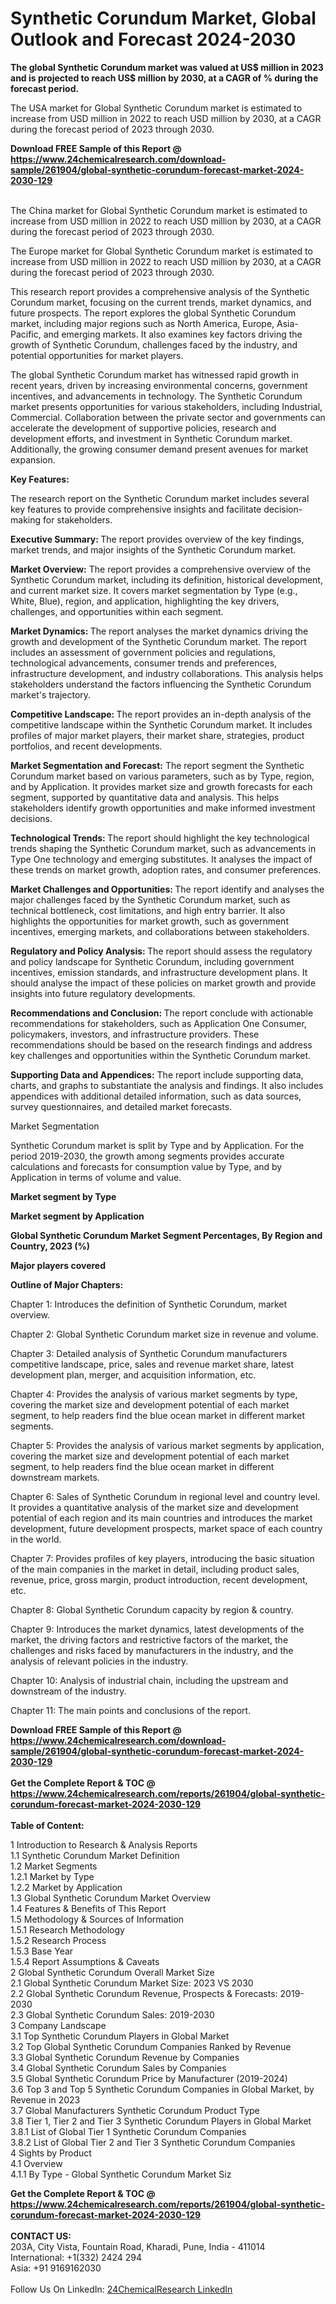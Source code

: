 <h1>Synthetic Corundum Market, Global Outlook and Forecast 2024-2030</h1><p><strong>The global Synthetic Corundum market was valued at US$ million in 2023 and is projected to reach US$ million by 2030, at a CAGR of % during the forecast period.</strong></p><p>
</p><p>The USA market for Global Synthetic Corundum market is estimated to increase from USD million in 2022 to reach USD million by 2030, at a CAGR during the forecast period of 2023 through 2030.</p><div><b>Download FREE Sample of this Report @ 
            <a href="https://www.24chemicalresearch.com/download-sample/261904/global-synthetic-corundum-forecast-market-2024-2030-129">
            https://www.24chemicalresearch.com/download-sample/261904/global-synthetic-corundum-forecast-market-2024-2030-129</a></b></div><br><p>
</p><p>The China market for Global Synthetic Corundum market is estimated to increase from USD million in 2022 to reach USD million by 2030, at a CAGR during the forecast period of 2023 through 2030.</p><p>
</p><p>The Europe market for Global Synthetic Corundum market is estimated to increase from USD million in 2022 to reach USD million by 2030, at a CAGR during the forecast period of 2023 through 2030.</p><p>
</p><p>This research report provides a comprehensive analysis of the Synthetic Corundum market, focusing on the current trends, market dynamics, and future prospects. The report explores the global Synthetic Corundum market, including major regions such as North America, Europe, Asia-Pacific, and emerging markets. It also examines key factors driving the growth of Synthetic Corundum, challenges faced by the industry, and potential opportunities for market players.</p><p>
The global Synthetic Corundum market has witnessed rapid growth in recent years, driven by increasing environmental concerns, government incentives, and advancements in technology. The Synthetic Corundum market presents opportunities for various stakeholders, including Industrial, Commercial. Collaboration between the private sector and governments can accelerate the development of supportive policies, research and development efforts, and investment in Synthetic Corundum market. Additionally, the growing consumer demand present avenues for market expansion.</p><p>
<strong>Key Features:</strong></p><p>
The research report on the Synthetic Corundum market includes several key features to provide comprehensive insights and facilitate decision-making for stakeholders.</p><p>
<strong>Executive Summary: </strong>The report provides overview of the key findings, market trends, and major insights of the Synthetic Corundum market.</p><p>
<strong>Market Overview:</strong> The report provides a comprehensive overview of the Synthetic Corundum market, including its definition, historical development, and current market size. It covers market segmentation by Type (e.g., White, Blue), region, and application, highlighting the key drivers, challenges, and opportunities within each segment.</p><p>
<strong>Market Dynamics: </strong>The report analyses the market dynamics driving the growth and development of the Synthetic Corundum market. The report includes an assessment of government policies and regulations, technological advancements, consumer trends and preferences, infrastructure development, and industry collaborations. This analysis helps stakeholders understand the factors influencing the Synthetic Corundum market's trajectory.</p><p>
<strong>Competitive Landscape: </strong>The report provides an in-depth analysis of the competitive landscape within the Synthetic Corundum market. It includes profiles of major market players, their market share, strategies, product portfolios, and recent developments.</p><p>
<strong>Market Segmentation and Forecast:</strong> The report segment the Synthetic Corundum market based on various parameters, such as by Type, region, and by Application. It provides market size and growth forecasts for each segment, supported by quantitative data and analysis. This helps stakeholders identify growth opportunities and make informed investment decisions.</p><p>
<strong>Technological Trends: </strong>The report should highlight the key technological trends shaping the Synthetic Corundum market, such as advancements in Type One technology and emerging substitutes. It analyses the impact of these trends on market growth, adoption rates, and consumer preferences.</p><p>
<strong>Market Challenges and Opportunities: </strong>The report identify and analyses the major challenges faced by the Synthetic Corundum market, such as technical bottleneck, cost limitations, and high entry barrier. It also highlights the opportunities for market growth, such as government incentives, emerging markets, and collaborations between stakeholders.</p><p>
<strong>Regulatory and Policy Analysis: </strong>The report should assess the regulatory and policy landscape for Synthetic Corundum, including government incentives, emission standards, and infrastructure development plans. It should analyse the impact of these policies on market growth and provide insights into future regulatory developments.</p><p>
<strong>Recommendations and Conclusion: </strong>The report conclude with actionable recommendations for stakeholders, such as Application One Consumer, policymakers, investors, and infrastructure providers. These recommendations should be based on the research findings and address key challenges and opportunities within the Synthetic Corundum market.</p><p>
<strong>Supporting Data and Appendices:</strong> The report include supporting data, charts, and graphs to substantiate the analysis and findings. It also includes appendices with additional detailed information, such as data sources, survey questionnaires, and detailed market forecasts.</p><p>
Market Segmentation</p><p>
Synthetic Corundum market is split by Type and by Application. For the period 2019-2030, the growth among segments provides accurate calculations and forecasts for consumption value by Type, and by Application in terms of volume and value.</p><p>
<strong>Market segment by Type</strong></p><p>
</p><p>
</p><p><strong>Market segment by Application</strong></p><p>
</p><p>
</p><p><strong>Global Synthetic Corundum Market Segment Percentages, By Region and Country, 2023 (%)</strong></p><p>
</p><p>
</p><p></p><p>
</p><p><strong>Major players covered</strong></p><p>
</p><p>
</p><p><strong>Outline of Major Chapters:</strong></p><p>
Chapter 1: Introduces the definition of Synthetic Corundum, market overview.</p><p>
Chapter 2: Global Synthetic Corundum market size in revenue and volume.</p><p>
Chapter 3: Detailed analysis of Synthetic Corundum manufacturers competitive landscape, price, sales and revenue market share, latest development plan, merger, and acquisition information, etc.</p><p>
Chapter 4: Provides the analysis of various market segments by type, covering the market size and development potential of each market segment, to help readers find the blue ocean market in different market segments.</p><p>
Chapter 5: Provides the analysis of various market segments by application, covering the market size and development potential of each market segment, to help readers find the blue ocean market in different downstream markets.</p><p>
Chapter 6: Sales of Synthetic Corundum in regional level and country level. It provides a quantitative analysis of the market size and development potential of each region and its main countries and introduces the market development, future development prospects, market space of each country in the world.</p><p>
Chapter 7: Provides profiles of key players, introducing the basic situation of the main companies in the market in detail, including product sales, revenue, price, gross margin, product introduction, recent development, etc.</p><p>
Chapter 8: Global Synthetic Corundum capacity by region &amp; country.</p><p>
Chapter 9: Introduces the market dynamics, latest developments of the market, the driving factors and restrictive factors of the market, the challenges and risks faced by manufacturers in the industry, and the analysis of relevant policies in the industry.</p><p>
Chapter 10: Analysis of industrial chain, including the upstream and downstream of the industry.</p><p>
Chapter 11: The main points and conclusions of the report.</p><div><b>Download FREE Sample of this Report @ 
            <a href="https://www.24chemicalresearch.com/download-sample/261904/global-synthetic-corundum-forecast-market-2024-2030-129">
            https://www.24chemicalresearch.com/download-sample/261904/global-synthetic-corundum-forecast-market-2024-2030-129</a></b></div><br><div><b>Get the Complete Report & TOC @ 
            <a href="https://www.24chemicalresearch.com/reports/261904/global-synthetic-corundum-forecast-market-2024-2030-129">
            https://www.24chemicalresearch.com/reports/261904/global-synthetic-corundum-forecast-market-2024-2030-129</a></b></div><br>
            <b>Table of Content:</b><p>1 Introduction to Research & Analysis Reports<br />
    1.1 Synthetic Corundum Market Definition<br />
    1.2 Market Segments<br />
        1.2.1 Market by Type<br />
        1.2.2 Market by Application<br />
    1.3 Global Synthetic Corundum Market Overview<br />
    1.4 Features & Benefits of This Report<br />
    1.5 Methodology & Sources of Information<br />
        1.5.1 Research Methodology<br />
        1.5.2 Research Process<br />
        1.5.3 Base Year<br />
        1.5.4 Report Assumptions & Caveats<br />
2 Global Synthetic Corundum Overall Market Size<br />
    2.1 Global Synthetic Corundum Market Size: 2023 VS 2030<br />
    2.2 Global Synthetic Corundum Revenue, Prospects & Forecasts: 2019-2030<br />
    2.3 Global Synthetic Corundum Sales: 2019-2030<br />
3 Company Landscape<br />
    3.1 Top Synthetic Corundum Players in Global Market<br />
    3.2 Top Global Synthetic Corundum Companies Ranked by Revenue<br />
    3.3 Global Synthetic Corundum Revenue by Companies<br />
    3.4 Global Synthetic Corundum Sales by Companies<br />
    3.5 Global Synthetic Corundum Price by Manufacturer (2019-2024)<br />
    3.6 Top 3 and Top 5 Synthetic Corundum Companies in Global Market, by Revenue in 2023<br />
    3.7 Global Manufacturers Synthetic Corundum Product Type<br />
    3.8 Tier 1, Tier 2 and Tier 3 Synthetic Corundum Players in Global Market<br />
        3.8.1 List of Global Tier 1 Synthetic Corundum Companies<br />
        3.8.2 List of Global Tier 2 and Tier 3 Synthetic Corundum Companies<br />
4 Sights by Product<br />
    4.1 Overview<br />
        4.1.1 By Type - Global Synthetic Corundum Market Siz</p><div><b>Get the Complete Report & TOC @ 
            <a href="https://www.24chemicalresearch.com/reports/261904/global-synthetic-corundum-forecast-market-2024-2030-129">
            https://www.24chemicalresearch.com/reports/261904/global-synthetic-corundum-forecast-market-2024-2030-129</a></b></div><br><b>CONTACT US:</b><br>
            203A, City Vista, Fountain Road, Kharadi, Pune, India - 411014<br>
            International: +1(332) 2424 294<br>
            Asia: +91 9169162030 <br><br>
            Follow Us On LinkedIn: <a href="https://www.linkedin.com/company/24chemicalresearch/">24ChemicalResearch LinkedIn</a>